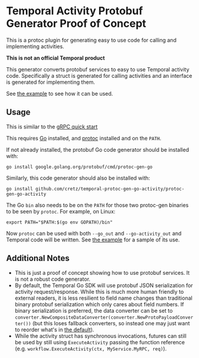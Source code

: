 # Temporal Activity Protobuf Generator Proof of Concept

This is a protoc plugin for generating easy to use code for calling and implementing activities.

**This is not an official Temporal product**

This generator converts protobuf services to easy to use Temporal activity code. Specifically a struct is generated for
calling activities and an interface is generated for implementing them.

See [the example](example) to see how it can be used.

## Usage

This is similar to the [gRPC quick start](https://grpc.io/docs/languages/go/quickstart/)

This requires [Go](https://golang.org/) installed, and [protoc](https://developers.google.com/protocol-buffers)
installed and on the `PATH`.

If not already installed, the protobuf Go code generator should be installed with:

    go install google.golang.org/protobuf/cmd/protoc-gen-go

Similarly, this code generator should also be installed with:

    go install github.com/cretz/temporal-protoc-gen-go-activity/protoc-gen-go-activity

The Go `bin` also needs to be on the `PATH` for those two protoc-gen binaries to be seen by `protoc`. For example, on
Linux:

    export PATH="$PATH:$(go env GOPATH)/bin"

Now `protoc` can be used with both `--go_out` and `--go-activity_out` and Temporal code will be written. See
[the example](example) for a sample of its use.

## Additional Notes

* This is just a proof of concept showing how to use protobuf services. It is not a robust code generator.
* By default, the Temporal Go SDK will use protobuf JSON serialization for activity request/response. While this is much
  more human friendly to external readers, it is less resilient to field name changes than traditional binary protobuf
  serialization which only cares about field numbers. If binary serialization is preferred, the data converter can be
  set to `converter.NewCompositeDataConverter(converter.NewProtoPayloadConverter())` (but this loses fallback converters,
  so instead one may just want to reorder what's in
  [the default](https://github.com/temporalio/sdk-go/blob/master/converter/default_data_converter.go)).
* While the activity struct has synchronous invocations, futures can still be used by still using `ExecuteActivity`
  passing the function reference (e.g. `workflow.ExecuteActivity(ctx, MyService.MyRPC, req)`).